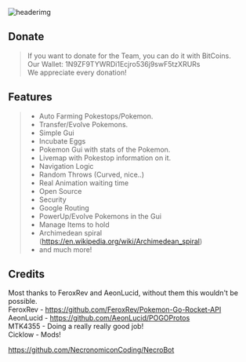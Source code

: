 ![headerimg](http://i.imgur.com/tyoivkz.png)

Donate
------------
> If you want to donate for the Team, you can do it with BitCoins.<br>
> Our Wallet: 1N9ZF9TYWRDi1Ecjro536j9swF5tzXRURs<br>
> We appreciate every donation!<br>

Features
-------------
> - Auto Farming Pokestops/Pokemon.
> - Transfer/Evolve Pokemons.
> - Simple Gui
> - Incubate Eggs
> - Pokemon Gui with stats of the Pokemon.
> - Livemap with Pokestop information on it.
> - Navigation Logic
> - Random Throws (Curved, nice..)
> - Real Animation waiting time
> - Open Source
> - Security
> - Google Routing
> - PowerUp/Evolve Pokemons in the Gui
> - Manage Items to hold
> - Archimedean spiral (https://en.wikipedia.org/wiki/Archimedean_spiral)
> - and much more!

Credits
-------------------
Most thanks to FeroxRev and AeonLucid, without them this wouldn't be possible.<br>
FeroxRev - https://github.com/FeroxRev/Pokemon-Go-Rocket-API<br>
AeonLucid - https://github.com/AeonLucid/POGOProtos<br>
MTK4355 - Doing a really really good job!<br>
Cicklow - Mods!

https://github.com/NecronomiconCoding/NecroBot<br>
